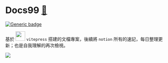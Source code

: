 # Docs99 [🔗](https://docs-99.vercel.app/)

[![Generic badge](https://img.shields.io/badge/since-2021/11/08-blue.svg)](https://shields.io/)

基於 <img width="30" src="https://camo.githubusercontent.com/61e102d7c605ff91efedb9d7e47c1c4a07cef59d3e1da202fd74f4772122ca4e/68747470733a2f2f766974656a732e6465762f6c6f676f2e737667"> `vitepress` 搭建的文檔專案，後續將 `notion` 所有的速記，每日整理更新；也是自我理解的再次檢視。

![](https://i.imgur.com/T3YZVzD.png)